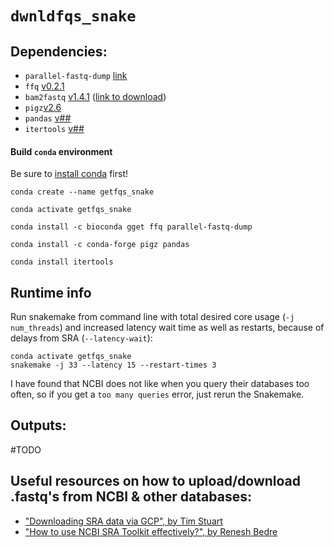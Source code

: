 # `dwnldfqs_snake`

## **Dependencies:**
- `parallel-fastq-dump` [link](https://github.com/rvalieris/parallel-fastq-dump)
- `ffq` [v0.2.1](https://github.com/pachterlab/ffq)
- `bam2fastq` [v1.4.1](https://github.com/10XGenomics/bamtofastq/blob/master/README.md) ([link to download](https://github.com/10XGenomics/bamtofastq/releases))
- `pigz`[v2.6]()
- `pandas` [v##]()
- `itertools` [v##]()

#### Build `conda` environment
Be sure to [install conda](https://docs.conda.io/projects/conda/en/latest/user-guide/install/index.html) first!
```
conda create --name getfqs_snake

conda activate getfqs_snake

conda install -c bioconda gget ffq parallel-fastq-dump

conda install -c conda-forge pigz pandas

conda install itertools
```


## Runtime info
Run snakemake from command line with total desired core usage (`-j num_threads`) and increased latency wait time as well as restarts, because of delays from SRA (`--latency-wait`):
```
conda activate getfqs_snake
snakemake -j 33 --latency 15 --restart-times 3
```
I have found that NCBI does not like when you query their databases too often, so if you get a `too many queries` error, just rerun the Snakemake.


## **Outputs:**
#TODO


## Useful resources on how to upload/download .fastq's from NCBI & other databases:
- ["Downloading SRA data via GCP", by Tim Stuart](https://timoast.github.io/blog/downloading-sra-data-via-gcp/)
- ["How to use NCBI SRA Toolkit effectively?", by Renesh Bedre](https://www.reneshbedre.com/blog/ncbi_sra_toolkit.html)
